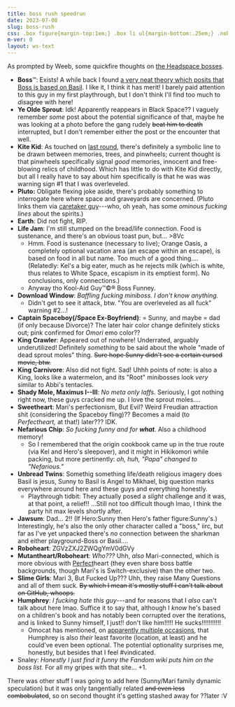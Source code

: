 ```yaml
---
title: boss rush speedrun
date: 2023-07-08
slug: boss-rush
css: .box figure{margin-top:1em;} .box li ul{margin-bottom:.25em;} .nob{font-weight:normal;}
m-ver: 0
layout: ws-text
---
```

As prompted by Weeb, some quickfire thoughts on [the Headspace bosses](https://omori.fandom.com/wiki/ENEMIES#BOSSES).

- <b>Boss</b>™: Exists! A while back I found [a very neat theory which posits that Boss is based on Basil](https://lastvalyrian.tumblr.com/post/671471488011993088/whats-the-deal-with-boss). I like it, I think it has merit! I barely paid attention to this guy in my first playthrough, but I don't think I'll find too much to *dis*agree with here!
- <b>Ye Olde Sprout</b>: Idk! Apparently reappears in Black&nbsp;Space?? I vaguely remember *some* post about the potential significance of that, maybe he was looking at a photo before the gang rudely ~~beat him to death~~ interrupted, but I don't remember either the post or the encounter that well.
- <b>Kite Kid</b>: As touched on [last round](not-meta#pinwheel), there's definitely a symbolic line to be drawn between memories, trees, and pinwheels; current thought is that pinwheels specifically signal *good* memories, innocent and free-blowing relics of childhood. Which has little to do with Kite Kid directly, but all I really have to say about him specifically is that he was was warning sign #1 that I was overleveled.
- <b>Pluto:</b> Obligate flexing joke aside, there's probably something to interrogate here where space and graveyards are concerned. (Pluto links them via [caretaker guy](https://omori.fandom.com/wiki/OLD_BEARDY)---who, oh yeah, has some *ominous fucking lines* about the spirits.)
- <b>Earth</b>: Did not fight, RIP.
- <b>Life Jam</b>: I'm still stumped on the bread/life connection. Food is sustenance, and there's an obvious toast pun, but... >8Vc
	- Hmm. Food is sustenance (necessary to live); Orange Oasis, a completely optional vacation area (an escape within an escape), is based on food in all but name. Too much of a good thing.... (Relatedly: Kel's a big eater, much as he rejects milk (which is white, thus relates to White Space, escapism in its emptiest form). No conclusions, only connections.)
	- Anyway tho Kool-Aid Guy™©® Boss Funney.
- <b>Download Window</b>: *Baffling fucking miniboss. I don't know anything.*
	- Didn't get to see it attack, btw. "You are overleveled as all fuck" warning #2...!
- <b>Captain Spaceboy(/Space Ex-Boyfriend)</b>: = Sunny, and maybe = dad (if only because Divorce)? The later hair color change definitely sticks out; pink confirmed for <i class="omo">Omori</i> emo color??
- <b>King Crawler</b>: Appeared out of nowhere! Underrated, arguably underutilized! Definitely *something* to be said about the whole "made of dead sprout moles" thing. ~~Sure hope Sunny didn't see a certain cursed movie, btw.~~
- <b>King Carnivore</b>: Also did not fight. Sad! Uhhh points of note: is also a King, looks like a watermelon, and its "Root" minibosses look *very* similar to Abbi's tentacles.
- <b>Shady Mole, Maximus I--III</b>: *No meta only laffs.* Seriously, I got nothing right now, these guys cracked me up. I love the sprout moles....
- <b>Sweetheart</b>: Mari's perfectionism, But Evil? Weird Freudian attraction shit (considering the Spaceboy fling)?? Becomes a maid (to *Perfectheart,* at that!) later??? IDK.
- <b>Nefarious Chip</b>: *So fucking funny and for <strong class="omo nob">what</strong>.* Also a childhood memory!
	- So I remembered that the origin cookbook came up in the true route (via Kel and Hero's sleepover), and it might in Hikikomori while packing, but more pertinently: *oh, huh, "Papa" changed to "Nefarious."*
- <b>Unbread Twins</b>: Somethig something life/death religious imagery does Basil is jesus, Sunny to Basil is Angel to Mikhael, big question marks everywhere around here and these guys and everything honestly.
	- Playthrough tidbit: They actually posed a *slight* challenge and it was, at that point, a relief!! ...Still not too difficult though lmao, I think the party hit max levels shortly after.
- <b>Jawsum</b>: Dad... 2!! (If Hero:Sunny then Hero's father figure:Sunny's.) Interestingly, he's also the only other character called a "boss," iirc, but far as I've yet unpacked there's *no* connection between the sharkman and either playground-Boss or Basil....
- <b>Roboheart</b>: ZGVzZXJ2ZWQgYmV0dGVy
- <b>Mutantheart/Roboheart</b>: *Who???* Uhh, *also* Mari-connected, which is more obvious with <u>Perfect</u>heart (they even share boss battle backgrounds, though Mari's is Switch-exclusive) than the other two.
- <b>Slime Girls</b>: Mari 3, But Fucked Up??? Uhh, they raise Many Questions and all of them suck. ~~By which I mean it's mostly stuff I can't talk about on GitHub, whoops.~~
- <b>Humphrey</b>: *I fucking hate this guy*---and for reasons that I *also* can't talk about here lmao. Suffice it to say that, although I *know* he's based on a children's book and has notably been corrupted over the iterations, and is linked to Sunny himself, I just!! don't like him!!!!! He sucks!!!!!!!!!!!
	- Omocat has mentioned, on [apparently multiple occasions](https://omori.fandom.com/wiki/HUMPHREY_(Location)#TRIVIA), that Humphrey is also *their* least favorite (location, at least) and he could've even been optional. The potential optionality surprises me, honestly, but besides that I feel #vindicated.
- Snaley: *Honestly I just find it funny the Fandom wiki puts him on the boss list.* For all my gripes with that site... +1.

There was other stuff I was going to add here (Sunny/Mari family dynamic speculation) but it was only tangentially related ~~and even less combobulated~~, so on second thought it's getting stashed away for ??later :V